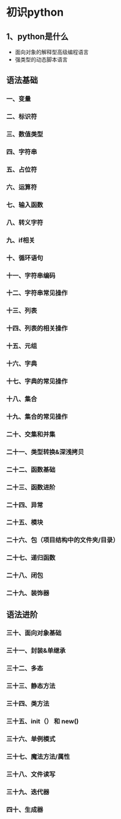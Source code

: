 # 初识python
## 1、python是什么
- 面向对象的解释型高级编程语言
- 强类型的动态脚本语言 
## 语法基础
### 一、变量
### 二、标识符
### 三、数值类型
### 四、字符串
### 五、占位符
### 六、运算符
### 七、输入函数
### 八、转义字符
### 九、if相关
### 十、循环语句
### 十一、字符串编码
### 十二、字符串常见操作
### 十三、列表
### 十四、列表的相关操作
### 十五、元组
### 十六、字典
### 十七、字典的常见操作
### 十八、集合
### 十九、集合的常见操作
### 二十、交集和并集
### 二十一、类型转换&深浅拷贝
### 二十二、函数基础
### 二十三、函数进阶
### 二十四、异常
### 二十五、模块
### 二十六、包（项目结构中的文件夹/目录）
### 二十七、递归函数
### 二十八、闭包
### 二十九、装饰器
## 语法进阶
### 三十、面向对象基础
### 三十一、封装&单继承
### 三十二、多态
### 三十三、静态方法
### 三十四、类方法
### 三十五、__init__（） 和 __new__()
### 三十六、单例模式
### 三十七、魔法方法/属性
### 三十八、文件读写
### 三十九、迭代器
### 四十、生成器

